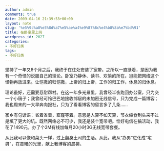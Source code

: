 ```yaml
---
author: admin
comments: true
date: 2009-04-16 21:39:53+00:00
layout: note
slug: '%e5%9c%a8%e5%8d%a7%e5%ae%a4%e9%87%8c%e4%b8%8a%e7%bd%91'
title: 在卧室里上网
wordpress_id: 2027
categories:
- 不好归类
tags:
- 不好归类
---
```


坚持了一年又8个月之后，我终于在住处安装了宽带。之所以一直挺着，是因为我有一个奇怪的说服自己的理论。卧室乃静休、读书、欢愉的所在，岂能把网络这个怪物再放进来。让恺撒的归恺撒，上帝的归上帝，工作的归工作，休息的归休息。

理论虽好，还需要忍耐帮衬。在这一年多光景里，我曾经半夜跑回办公室，只为交一个小稿子；我曾经可怜巴巴地接收邻居的未加密无线信号，只为完成一篇博客；我也周末的一大早奔向报社，只为了看看博客的留言多了几条……

家乡有句谚语：省着省着，窟窿等着。意思是人算不如天算，节衣缩食到头来不过是填了更大的坑。既然网络必不可少，我还是装个宽带吧。恰好电信在搞活动，我花了1490元，办了个2M有线加每月20小时3G无线宽带套餐。

从此我可以像和菜头一样，过上翻身土司的生活。从此，我从“办男”进化成“宅男”，在晨曦的光里，献上我博客的晨祷。

